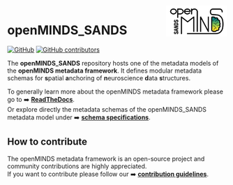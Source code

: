 <a href="/img/openMINDS_SANDS_logo_light.png">
  <picture>
    <source media="(prefers-color-scheme: dark)" srcset="/img/openMINDS_SANDS_logo_dark.png">
    <source media="(prefers-color-scheme: light)" srcset="/img/openMINDS_SANDS_logo_light.png">
    <img alt="openMINDS_SANDS metadata model" src="/img/openMINDS_SANDS_logo_light.png" title="Logo created by U. Schlegel, L. Zehl, C. Hagen Blixhavn" align="right" height="70">
  </picture>
</a>

# openMINDS_SANDS

[![GitHub][license-shield]][license-url]
[![GitHub contributors][contributors-shield]][contributors-url]

The **openMINDS_SANDS** repository hosts one of the metadata models of the **openMINDS metadata framework**. It defines modular metadata schemas for **s**patial **a**nchoring of **n**euroscience **d**ata **s**tructures.

To generally learn more about the openMINDS metadata framework please go to :arrow_right: [**ReadTheDocs**][docu-url].  
Or explore directly the metadata schemas of the openMINDS_SANDS metadata model under :arrow_right: [**schema specifications**][docu-sands-url].

## How to contribute

The openMINDS metadata framework is an open-source project and community contributions are highly appreciated.  
If you want to contribute please follow our :arrow_right: [**contribution guidelines**][contribution-url].

<!-- MARKDOWN LINKS & IMAGES -->
<!-- https://www.markdownguide.org/basic-syntax/#reference-style-links -->
[contribution-url]: https://openminds-documentation.readthedocs.io/en/latest/shared/contribution_guidelines.html
[contributors-url]: https://github.com/openMetadataInitiative/openMINDS_SANDS/graphs/contributors
[contributors-shield]: https://img.shields.io/github/contributors/openMetadataInitiative/openMINDS_SANDS
[docu-url]: https://openminds-documentation.readthedocs.io
[docu-sands-url]: https://openminds-documentation.readthedocs.io/en/v3.0/schema_specifications/SANDS.html
[license-url]: https://raw.githubusercontent.com/openMetadataInitiative/openMINDS_SANDS/v3/LICENSE.txt
[license-shield]: https://img.shields.io/github/license/openMetadataInitiative/openMINDS_SANDS
